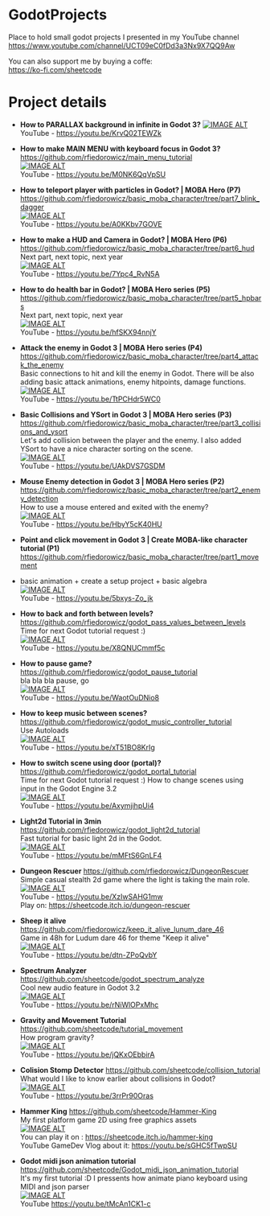 # GodotProjects
Place to hold small godot projects I presented in my YouTube channel  
https://www.youtube.com/channel/UCT09eC0fDd3a3Nx9X7QQ9Aw

You can also support me by buying a coffe:  
https://ko-fi.com/sheetcode

# Project details  

- **How to PARALLAX background in infinite in Godot 3?**
[![IMAGE ALT](https://img.youtube.com/vi/KrvQ02TEWZk/0.jpg)](https://www.youtube.com/watch?v=KrvQ02TEWZk)  
YouTube - https://youtu.be/KrvQ02TEWZk 

- **How to make MAIN MENU with keyboard focus in Godot 3?**  https://github.com/rfiedorowicz/main_menu_tutorial  
[![IMAGE ALT](https://img.youtube.com/vi/M0NK6QqVpSU/0.jpg)](https://www.youtube.com/watch?v=M0NK6QqVpSU)  
YouTube - https://youtu.be/M0NK6QqVpSU    

- **How to teleport player with particles in Godot? | MOBA Hero (P7)**  https://github.com/rfiedorowicz/basic_moba_character/tree/part7_blink_dagger  
[![IMAGE ALT](https://img.youtube.com/vi/A0KKbv7GOVE/0.jpg)](https://www.youtube.com/watch?v=A0KKbv7GOVE)  
YouTube - https://youtu.be/A0KKbv7GOVE   

- **How to make a HUD and Camera in Godot? | MOBA Hero (P6)**  https://github.com/rfiedorowicz/basic_moba_character/tree/part6_hud  
Next part, next topic, next year   
[![IMAGE ALT](https://img.youtube.com/vi/7Ypc4_RvN5A/0.jpg)](https://www.youtube.com/watch?v=7Ypc4_RvN5A)  
YouTube - https://youtu.be/7Ypc4_RvN5A 

- **How to do health bar in Godot? | MOBA Hero series (P5)**  https://github.com/rfiedorowicz/basic_moba_character/tree/part5_hpbars  
Next part, next topic, next year   
[![IMAGE ALT](https://img.youtube.com/vi/hfSKX94nnjY/0.jpg)](https://www.youtube.com/watch?v=hfSKX94nnjY)  
YouTube - https://youtu.be/hfSKX94nnjY 

- **Attack the enemy in Godot 3 | MOBA Hero series (P4)**  https://github.com/rfiedorowicz/basic_moba_character/tree/part4_attack_the_enemy  
Basic connections to hit and kill the enemy in Godot. There will be also adding basic attack animations, enemy hitpoints, damage functions.  
[![IMAGE ALT](https://img.youtube.com/vi/TtPCHdr5WC0/0.jpg)](https://www.youtube.com/watch?v=TtPCHdr5WC0)  
YouTube - https://youtu.be/TtPCHdr5WC0 

- **Basic Collisions and YSort in Godot 3 | MOBA Hero series (P3)**  https://github.com/rfiedorowicz/basic_moba_character/tree/part3_collisions_and_ysort  
Let's add collision between the player and the enemy. I also added YSort to have a nice character sorting on the scene.  
[![IMAGE ALT](https://img.youtube.com/vi/UAkDVS7GSDM/0.jpg)](https://www.youtube.com/watch?v=UAkDVS7GSDM)  
YouTube - https://youtu.be/UAkDVS7GSDM 

- **Mouse Enemy detection in Godot 3 | MOBA Hero series (P2)**  https://github.com/rfiedorowicz/basic_moba_character/tree/part2_enemy_detection  
How to use a mouse entered and exited with the enemy?  
[![IMAGE ALT](https://img.youtube.com/vi/HbyY5cK40HU/0.jpg)](https://www.youtube.com/watch?v=HbyY5cK40HU)  
YouTube - https://youtu.be/HbyY5cK40HU

- **Point and click movement in Godot 3 | Create MOBA-like character tutorial (P1)**  https://github.com/rfiedorowicz/basic_moba_character/tree/part1_movement  
+ basic animation + create a setup project + basic algebra  
[![IMAGE ALT](https://img.youtube.com/vi/5bxys-Zo_jk/0.jpg)](https://www.youtube.com/watch?v=5bxys-Zo_jk)  
YouTube - https://youtu.be/5bxys-Zo_jk

- **How to back and forth between levels?**  https://github.com/rfiedorowicz/godot_pass_values_between_levels  
Time for next Godot tutorial request :)  
[![IMAGE ALT](https://img.youtube.com/vi/X8QNUCmmf5c/0.jpg)](https://www.youtube.com/watch?v=X8QNUCmmf5c)  
YouTube - https://youtu.be/X8QNUCmmf5c

- **How to pause game?**  https://github.com/rfiedorowicz/godot_pause_tutorial  
bla bla bla pause, go  
[![IMAGE ALT](https://img.youtube.com/vi/WaotOuDNio8/0.jpg)](https://www.youtube.com/watch?v=WaotOuDNio8 )  
YouTube - https://youtu.be/WaotOuDNio8   

- **How to keep music between scenes?**  https://github.com/rfiedorowicz/godot_music_controller_tutorial  
Use Autoloads  
[![IMAGE ALT](https://img.youtube.com/vi/xT51BO8KrIg/0.jpg)](https://www.youtube.com/watch?v=xT51BO8KrIg )  
YouTube - https://youtu.be/xT51BO8KrIg   

- **How to switch scene using door (portal)?**  https://github.com/rfiedorowicz/godot_portal_tutorial  
Time for next Godot tutorial request :) How to change scenes using input in the Godot Engine 3.2  
[![IMAGE ALT](https://img.youtube.com/vi/AxymjihpUi4/0.jpg)](https://www.youtube.com/watch?v=AxymjihpUi4 )  
YouTube - https://youtu.be/AxymjihpUi4   


- **Light2d Tutorial in 3min**  https://github.com/rfiedorowicz/godot_light2d_tutorial  
Fast tutorial for basic light 2d in the Godot.  
[![IMAGE ALT](https://img.youtube.com/vi/mMFtS6GnLF4/0.jpg)](https://www.youtube.com/watch?v=mMFtS6GnLF4 )  
YouTube - https://youtu.be/mMFtS6GnLF4   

- **Dungeon Rescuer**  https://github.com/rfiedorowicz/DungeonRescuer  
Simple casual stealth 2d game where the light is taking the main role.  
[![IMAGE ALT](https://img.youtube.com/vi/XzIwSAHG1mw/0.jpg)](https://www.youtube.com/watch?v=XzIwSAHG1mw)  
YouTube - https://youtu.be/XzIwSAHG1mw  
Play on: https://sheetcode.itch.io/dungeon-rescuer

- **Sheep it alive**  https://github.com/rfiedorowicz/keep_it_alive_lunum_dare_46  
Game in 48h for Ludum dare 46 for theme "Keep it alive"  
[![IMAGE ALT](https://img.youtube.com/vi/dtn-ZPoQvbY/0.jpg)](https://www.youtube.com/watch?v=dtn-ZPoQvbY)  
YouTube - https://youtu.be/dtn-ZPoQvbY

- **Spectrum Analyzer**  https://github.com/sheetcode/godot_spectrum_analyze  
Cool new audio feature in Godot 3.2  
[![IMAGE ALT](https://img.youtube.com/vi/rNiWlOPxMhc/0.jpg)](https://www.youtube.com/watch?v=rNiWlOPxMhc)  
YouTube - https://youtu.be/rNiWlOPxMhc

- **Gravity and Movement Tutorial**  https://github.com/sheetcode/tutorial_movement  
How program gravity?  
[![IMAGE ALT](https://img.youtube.com/vi/jQKxOEbbirA/0.jpg)](https://www.youtube.com/watch?v=jQKxOEbbirA)  
YouTube - https://youtu.be/jQKxOEbbirA

- **Colision Stomp Detector**  https://github.com/sheetcode/collision_tutorial  
What would I like to know earlier about collisions in Godot?   
[![IMAGE ALT](https://img.youtube.com/vi/3rrPr90Oras/0.jpg)](https://www.youtube.com/watch?v=3rrPr90Oras)  
YouTube - https://youtu.be/3rrPr90Oras

- **Hammer King**  https://github.com/sheetcode/Hammer-King  
My first platform game 2D using free graphics assets  
[![IMAGE ALT](https://img.youtube.com/vi/sGHC5fTwpSU/0.jpg)](https://www.youtube.com/watch?v=sGHC5fTwpSU)  
You can play it on : https://sheetcode.itch.io/hammer-king  
YouTube GameDev Vlog about it: https://youtu.be/sGHC5fTwpSU

- **Godot midi json animation tutorial**  https://github.com/sheetcode/Godot_midi_json_animation_tutorial  
  It's my first tutorial :D I pressents how animate piano keyboard using MIDI and json parser  
[![IMAGE ALT](https://img.youtube.com/vi/tMcAn1CK1-c/0.jpg)](https://www.youtube.com/watch?v=tMcAn1CK1-c)  
  YouTube https://youtu.be/tMcAn1CK1-c


